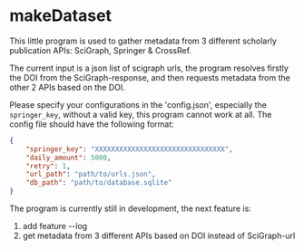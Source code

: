 # makeDataset
This little program is used to gather metadata from 3 different scholarly publication APIs: SciGraph, Springer &amp; CrossRef.

The current input is a json list of scigraph urls, the program resolves firstly the DOI from the SciGraph-response, and then requests metadata from the other 2 APIs based on the DOI.

Please specify your configurations in the 'config.json', especially the `springer_key`, without a valid key, this program cannot work at all. The config file should have the following format:

```json
{
    "springer_key": "XXXXXXXXXXXXXXXXXXXXXXXXXXXXXXXX",
    "daily_amount": 5000,
    "retry": 1,
    "url_path": "path/to/urls.json",
    "db_path": "path/to/database.sqlite"
}
```


The program is currently still in development, the next feature is:
1. add feature --log
2. get metadata from 3 different APIs based on DOI instead of SciGraph-url
